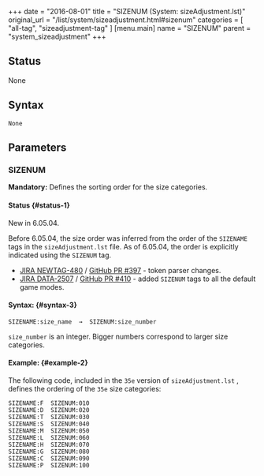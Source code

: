 +++
date = "2016-08-01"
title = "SIZENUM (System: sizeAdjustment.lst)"
original_url = "/list/system/sizeadjustment.html#sizenum"
categories = [ "all-tag", "sizeadjustment-tag" ]
[menu.main]
    name = "SIZENUM"
    parent = "system_sizeadjustment"
+++

## Status

None

## Syntax

`None`

## Parameters




<span id="sizenum"></span>

### SIZENUM

**Mandatory:** Defines the sorting order for the size categories.

#### Status {#status-1}

New in 6.05.04.

Before 6.05.04, the size order was inferred from the order of the
`SIZENAME` tags in the `sizeAdjustment.lst` file. As of 6.05.04, the
order is explicitly indicated using the `SIZENUM` tag.

-   [JIRA NEWTAG-480](https://pcgenorg.atlassian.net/browse/NEWTAG-480)
    / [GitHub PR \#397](https://github.com/PCGen/pcgen/pull/397) - token
    parser changes.
-   [JIRA DATA-2507](https://pcgenorg.atlassian.net/browse/DATA-2507) /
    [GitHub PR \#410](https://github.com/PCGen/pcgen/pull/410) - added
    `SIZENUM` tags to all the default game modes.

#### Syntax: {#syntax-3}

`SIZENAME:size_name  →  SIZENUM:size_number`

`size_number` is an integer. Bigger numbers correspond to larger size
categories.

#### Example: {#example-2}

The following code, included in the `35e` version of
`sizeAdjustment.lst` , defines the ordering of the `35e` size
categories:

    SIZENAME:F  SIZENUM:010
    SIZENAME:D  SIZENUM:020
    SIZENAME:T  SIZENUM:030
    SIZENAME:S  SIZENUM:040
    SIZENAME:M  SIZENUM:050
    SIZENAME:L  SIZENUM:060
    SIZENAME:H  SIZENUM:070
    SIZENAME:G  SIZENUM:080
    SIZENAME:C  SIZENUM:090
    SIZENAME:P  SIZENUM:100

